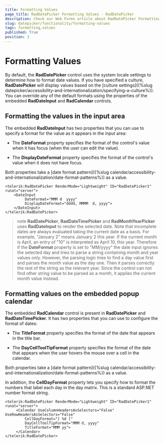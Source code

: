 ```yaml
---
title: Formatting Values
page_title: RadDatePicker Formatting Values - RadDatePicker
description: Check our Web Forms article about RadDatePicker Formatting Values.
slug: datepicker/functionality/formatting-values
tags: formatting,values
published: True
position: 3
---
```


# Formatting Values



By default, the **RadDatePicker** control uses the system locale settings to determine how to format date values. If you have specified a culture, **RadDatePicker** will display values based on the [culture settings]({%slug datepicker/accessibility-and-internationalization/specifying-a-culture%}). You can override any of the default formats using the properties of the embedded **RadDateInput** and **RadCalendar** controls.

## Formatting the values in the input area

The embedded **RadDateInput** has two properties that you can use to specify a format for the value as it appears in the input area:

* The **DateFormat** property specifies the format of the control's value when it has focus (when the user can edit the value).

* The **DisplayDateFormat** property specifies the format of the control's value when it does not have focus.

Both properties take a [date format pattern]({%slug calendar/accessibility-and-internationalization/date-format-patterns%}) as a value.

````ASPNET
<telerik:RadDatePicker RenderMode="Lightweight" ID="RadDatePicker1" runat="server">
    <DateInput
         DateFormat="MMM d  yyyy"
         DisplayDateFormat="dddd, MMMM  d, yyyy">
    </DateInput>
</telerik:RadDatePicker>
````



>note 
**RadDatePicker**, **RadDateTimePicker** and **RadMonthYearPicker** uses **RadDateInput** to render the selected date. Note that incomplete dates are always evaluated taking the current date as a basis. For example, "January 2" means January 2 this year. If the current month is April, an entry of "10" is interpreted as April 10, this year. Therefore if the **DateFormat** property is set to "MM/yyyy" the date input ignores the selected day and tries to parse a string containing month and year values only. However, the parsing logic tries to find a day value first and parses the month value as the day one. Then it parses correctly the rest of the string as the relevant year. Since the control can not find other string value to be parsed as a month, it applies the current month value instead.
>


## Formatting values on the embedded popup calendar

The embedded **RadCalendar** control is present in **RadDatePicker** and **RadDateTimePicker**. It has two properties that you can use to configure the format of dates:

* The **TitleFormat** property specifies the format of the date that appears in the title bar.

* The **DayCellToolTipFormat** property specifies the format of the date that appears when the user hovers the mouse over a cell in the calendar.

Both properties take a [date format pattern]({%slug calendar/accessibility-and-internationalization/date-format-patterns%}) as a value.

In addition, the **CellDayFormat** property lets you specify how to format the numbers that label each day in the day matrix. This is a standard ASP.NET number format string.

````ASPNET
<telerik:RadDatePicker RenderMode="Lightweight" ID="RadDatePicker1" runat="server">
     <Calendar UseColumnHeadersAsSelectors="False" UseRowHeadersAsSelectors="False"
         CellDayFormat="[ %d ]"
         DayCellToolTipFormat="MMM d, yyyy"
         TitleFormat="MMM yy">
     </Calendar>
</telerik:RadDatePicker>
````


